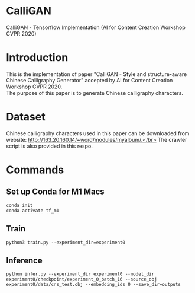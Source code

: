 # CalliGAN
CalliGAN - Tensorflow Implementation (AI for Content Creation Workshop CVPR 2020)

# Introduction
This is the implementation of paper "CalliGAN - Style and structure-aware Chinese Calligraphy Generator" accepted by AI for Content Creation Workshop CVPR 2020.</br>
The purpose of this paper is to generate Chinese calligraphy characters.

# Dataset
Chinese calligraphy characters used in this paper can be downloaded from website: http://163.20.160.14/~word/modules/myalbum/.</br>
The crawler script is also provided in this respo.

# Commands

## Set up Conda for M1 Macs
```
conda init
conda activate tf_m1
```

## Train
```
python3 train.py --experiment_dir=experiment0
```

## Inference

```
python infer.py --experiment_dir experiment0 --model_dir experiment0/checkpoint/experiment_0_batch_16 --source_obj experiment0/data/cns_test.obj --embedding_ids 0 --save_dir=outputs
```
